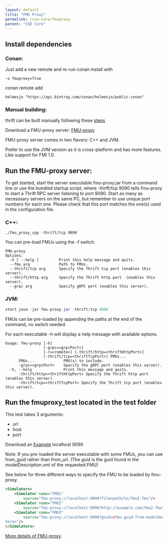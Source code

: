 ```yaml
---
layout: default
title: "FMU Proxy"
permalink: /cse-core/fmuproxy
parent: "CSE Core"
---
```



##  Install dependencies
### Conan:
Just add a new remote and re-run conan install with 
```
-o fmuproxy=True
```

conan remote add 
```
helmesjo "https://api.bintray.com/conan/helmesjo/public-conan"
```

### Manual building:
thrift can be built manually following these [steps](https://thrift.apache.org/lib/cpp)

Download a FMU-proxy server:
[FMU-proxy](https://github.com/NTNU-IHB/FMU-proxy/releases/tag/v0.5.2) 



FMU-proxy server comes in two flavors: C++ and JVM.

Prefer to use the JVM version as it is cross-platform and has more features. Like support for FMI 1.0.

## Run the FMU-proxy server:

To get started, start the server executable fmu-proxy.jar from a command line or use the bundled startup script, where -thrift/tcp 9090 tells fmu-proxy to start a Thrift RPC server listening to port 9090.
Start as many as necesssary servers on the same PC, but remember to use unique port numbers for each one. Please check that this port matches the
one(s) used in the configuration file.

### C++:

```
./fmu_proxy_cpp -thrift/tcp 9090
```

You can pre-load FMUs using the -f switch.

```
FMU-proxy
Options:
  -h [ --help ]         Print this help message and quits.
  --fmu arg             Path to FMUs.
  --thrift/tcp arg      Specify the Thrift tcp port (enables this server).
  --thrift/http arg     Specify the Thrift http port  (enables this server).
  --grpc arg            Specify gRPC port (enables this server).
```

### JVM:

```java
start java -jar fmu-proxy.jar -thrift/tcp 9090
```

FMUs can be pre-loaded by appending the paths at the end of the command, no switch needed.

For each executable -h will display a help message with available options.

```
Usage: fmu-proxy [-h] 
                 [-grpc=<grpcPort>]
                 [-r=<remote>] [-thrift/http=<thriftHttpPort>]
                 [-thrift/tcp=<thriftTcpPort>] FMUs...
      FMUs...             FMU(s) to include.
      -grpc=<grpcPort>    Specify the gRPC port (enables this server).
  -h, --help              Print this message and quits.
      -thrift/http=<thriftHttpPort> Specify the Thrift http port (enables this server).
      -thrift/tcp=<thriftTcpPort> Specify the Thrift tcp port (enables this server).
```


## Run the fmuproxy_test located in the test folder
This test takes 3 arguments:

- url
- host
- port

Download an [Example](http://folk.ntnu.no/laht/files/ControlledTemperature.fmu) localhost 9090

Note: If you pre-loaded the server executable with some FMUs, you can use from_guid rather than from_url. (The guid is the guid found in the modelDescription.xml of the requested FMU)

See below for three different ways to specify the FMU to be loaded by fmu-proxy.

```xml
<Simulators>
    <Simulator name="FMU1"
        source="fmu-proxy://localhost:9090?file=path/to/fmu1.fmu"/>
    <Simulator name="FMU2"
        source="fmu-proxy://localhost:9090?http://example.com/fmu2.fmu"/>
    <Simulator name="FMU3"
        source="fmu-proxy://localhost:9090?guid=<fmu-guid-from-modelDescriptiongoes-
here>"/>
</Simulators>
```

[More details of FMU-proxy](https://github.com/NTNU-IHB/FMU-proxy). 
